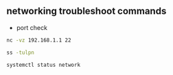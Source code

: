 ## networking troubleshoot commands

* port check

```bash
nc -vz 192.168.1.1 22
```
```bash
ss -tulpn
```

```bash
systemctl status network
```


```bash
```
